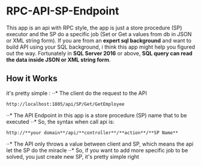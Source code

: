 # RPC-API-SP-Endpoint
This app is an api with RPC style, the app is just a store procedure (SP) executor and the SP do a specific job (Set or Get a values from db in JSON or XML string form).
If you are from an **expert sql background** and want to build API using your SQL background, i think this app might help you figured out the way. 
Fortunately in **SQL Server 2016** or above, **SQL query can read the data inside JSON or XML string form**.

## How it Works
it's pretty simple :
⋅⋅* The client do the request to the API
```
http://localhost:1805/api/SP/Get/GetEmployee
```
⋅⋅* The API Endpoint in this app is a store procedure (SP) name that to be executed
⋅⋅* So, the syntax when call api is:
```
http://**your domain**/api/**controller**/**action**/**SP Name**
```
⋅⋅* The API only throws a value between client and SP, which means the api let the SP do the miracle
⋅⋅* So, if you want to add more specific job to be solved, you just create new SP, it's pretty simple right 

